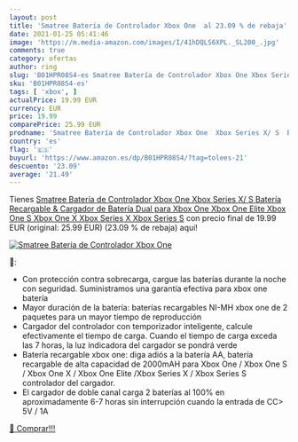 ```yaml
---
layout: post
title: 'Smatree Batería de Controlador Xbox One  al 23.09 % de rebaja'
date: 2021-01-25 05:41:46
image: 'https://m.media-amazon.com/images/I/41hDQLS6XPL._SL200_.jpg'
comments: true
category: ofertas
author: ring
slug: 'B01HPR08S4-es Smatree Batería de Controlador Xbox One Xbox Series X/ S...'
sku: 'B01HPR08S4-es'
tags: [ 'xbox', ]
actualPrice: 19.99 EUR
currency: EUR
price: 19.99
comparePrice: 25.99 EUR
prodname: 'Smatree Batería de Controlador Xbox One  Xbox Series X/ S  Batería Recargable & Cargador de Batería Dual para Xbox One  Xbox One Elite  Xbox One S  Xbox One X  Xbox Series X  Xbox Series S'
country: 'es'
flag: '🇪🇸'
buyurl: 'https://www.amazon.es/dp/B01HPR08S4/?tag=tolees-21'
descuento: '23.09'
average: '21.49'
---
```


Tienes [Smatree Batería de Controlador Xbox One  Xbox Series X/ S  Batería Recargable & Cargador de Batería Dual para Xbox One  Xbox One Elite  Xbox One S  Xbox One X  Xbox Series X  Xbox Series S](https://www.amazon.es/dp/B01HPR08S4/?tag=tolees-21) con precio final de  19.99 EUR (original: 25.99 EUR) (23.09 %  de rebaja) aqui!

[![Smatree Batería de Controlador Xbox One ](https://m.media-amazon.com/images/I/41hDQLS6XPL._SL200_.jpg)](https://www.amazon.es/dp/B01HPR08S4/?tag=tolees-21)

🔎:

- Con protección contra sobrecarga, cargue las baterías durante la noche con seguridad. Suministramos una garantía efectiva para xbox one batería
- Mayor duración de la batería: baterías recargables NI-MH xbox one de 2 paquetes para un mayor tiempo de reproducción
- Cargador del controlador con temporizador inteligente, calcule efectivamente el tiempo de carga. Cuando el tiempo de carga exceda las 7 horas, la luz indicadora del cargador se pondrá verde
- Batería recargable xbox one: diga adiós a la batería AA, batería recargable de alta capacidad de 2000mAH para Xbox One / Xbox One S / Xbox One X / Xbox One Elite /Xbox Series X / Xbox Series S controlador del cargador.
- El cargador de doble canal carga 2 baterías al 100% en aproximadamente 6-7 horas sin interrupción cuando la entrada de CC> 5V / 1A

[🛒 Comprar!!!](https://www.amazon.es/dp/B01HPR08S4/?tag=tolees-21)

